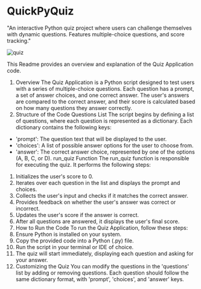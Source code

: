 # QuickPyQuiz
"An interactive Python quiz project where users can challenge themselves with dynamic questions. Features multiple-choice questions,  and score tracking."


![quiz](https://github.com/user-attachments/assets/8a8fb06d-301e-49fc-bf06-0692adbcf2be)

This Readme provides an overview and explanation of the Quiz Application code.
1. Overview
The Quiz Application is a Python script designed to test users with a series of multiple-choice questions. Each question has a prompt, a set of answer choices, and one correct answer. The user's answers are compared to the correct answer, and their score is calculated based on how many questions they answer correctly.
2. Structure of the Code
Questions List
The script begins by defining a list of questions, where each question is represented as a dictionary. Each dictionary contains the following keys:
- 'prompt': The question text that will be displayed to the user.
- 'choices': A list of possible answer options for the user to choose from.
- 'answer': The correct answer choice, represented by one of the options (A, B, C, or D).
run_quiz Function
The run_quiz function is responsible for executing the quiz. It performs the following steps:
1. Initializes the user's score to 0.
2. Iterates over each question in the list and displays the prompt and choices.
3. Collects the user's input and checks if it matches the correct answer.
4. Provides feedback on whether the user's answer was correct or incorrect.
5. Updates the user's score if the answer is correct.
6. After all questions are answered, it displays the user's final score.
3. How to Run the Code
To run the Quiz Application, follow these steps:
1. Ensure Python is installed on your system.
2. Copy the provided code into a Python (.py) file.
3. Run the script in your terminal or IDE of choice.
4. The quiz will start immediately, displaying each question and asking for your answer.
4. Customizing the Quiz
You can modify the questions in the 'questions' list by adding or removing questions. Each question should follow the same dictionary format, with 'prompt', 'choices', and 'answer' keys.
